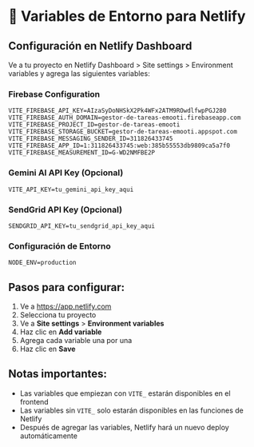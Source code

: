 # 🔧 Variables de Entorno para Netlify

## Configuración en Netlify Dashboard

Ve a tu proyecto en Netlify Dashboard > Site settings > Environment variables y agrega las siguientes variables:

### Firebase Configuration
```
VITE_FIREBASE_API_KEY=AIzaSyDoNHSkX2Pk4WFx2ATM9ROwdlfwpPGJ280
VITE_FIREBASE_AUTH_DOMAIN=gestor-de-tareas-emooti.firebaseapp.com
VITE_FIREBASE_PROJECT_ID=gestor-de-tareas-emooti
VITE_FIREBASE_STORAGE_BUCKET=gestor-de-tareas-emooti.appspot.com
VITE_FIREBASE_MESSAGING_SENDER_ID=311826433745
VITE_FIREBASE_APP_ID=1:311826433745:web:385b55553db9809ca5a7f0
VITE_FIREBASE_MEASUREMENT_ID=G-WD2NMFBE2P
```

### Gemini AI API Key (Opcional)
```
VITE_API_KEY=tu_gemini_api_key_aqui
```

### SendGrid API Key (Opcional)
```
SENDGRID_API_KEY=tu_sendgrid_api_key_aqui
```

### Configuración de Entorno
```
NODE_ENV=production
```

## Pasos para configurar:

1. Ve a https://app.netlify.com
2. Selecciona tu proyecto
3. Ve a **Site settings** > **Environment variables**
4. Haz clic en **Add variable**
5. Agrega cada variable una por una
6. Haz clic en **Save**

## Notas importantes:

- Las variables que empiezan con `VITE_` estarán disponibles en el frontend
- Las variables sin `VITE_` solo estarán disponibles en las funciones de Netlify
- Después de agregar las variables, Netlify hará un nuevo deploy automáticamente
